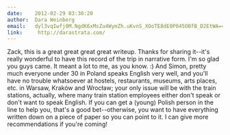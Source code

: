 ```yaml
---
date:    2012-02-29 03:30:20
author:  Dara Weinberg
email:   dyl3vqIwfj0M.NgdK6xMsZu4WymZh.uKvnS_XOoTE8dE0P045OBfB_D2EtWA==
link:     http://darastrata.com/
---
```


Zack, this is a great great great great writeup. Thanks for sharing
it--it's really wonderful to have this record of the trip in narrative
form. I'm so glad you guys came. It meant a lot to me, as you know. :)
And Simon, pretty much everyone under 30 in Poland speaks English very
well, and you'll have no trouble whatsoever at hostels, restaurants,
museums, arts places, etc. in Warsaw, Kraków and Wrocław; your only
issue will be with the train stations, actually, where many train
station employees either don't speak or don't want to speak
English. If you can get a (young) Polish person in the line to help
you, that's a good bet--otherwise, you want to have everything written
down on a piece of paper so you can point to it. I can give more
recommendations if you're coming!
